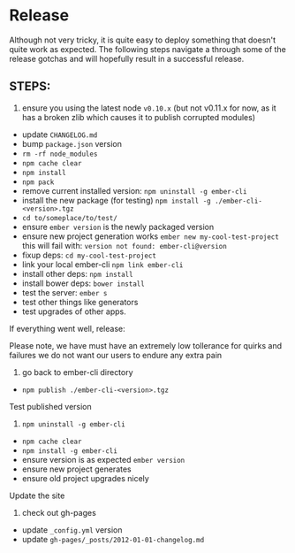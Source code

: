 Release
=======

Although not very tricky, it is quite easy to deploy something that
doesn't quite work as expected. The following steps navigate a through
some of the release gotchas and will hopefully result in a successful
release.

STEPS:
------

1. ensure you using the latest node `v0.10.x` (but not v0.11.x for now,
   as it has a broken zlib which causes it to publish corrupted modules)
* update `CHANGELOG.md`
* bump `package.json` version
* `rm -rf node_modules`
* `npm cache clear`
* `npm install`
* `npm pack`
* remove current installed version: `npm uninstall -g ember-cli`
* install the new package (for testing) `npm install -g ./ember-cli-<version>.tgz`
* `cd to/someplace/to/test/`
* ensure `ember version` is the newly packaged version
* ensure new project generation works  `ember new my-cool-test-project`
  this will fail with: `version not found: ember-cli@version`
* fixup deps: `cd my-cool-test-project`
* link your local ember-cli  `npm link ember-cli`
* install other deps: `npm install`
* install bower deps: `bower install`
* test the server: `ember s`
* test other things like generators
* test upgrades of other apps.

If everything went well, release:

Please note, we have must have an extremely low tollerance for quirks
and failures we do not want our users to endure any extra pain

1. go back to ember-cli directory
* `npm publish ./ember-cli-<version>.tgz`

Test published version

1. `npm uninstall -g ember-cli`
* `npm cache clear`
* `npm install -g ember-cli`
* ensure version is as expected `ember version`
* ensure new project generates
* ensure old project upgrades nicely

Update the site

1. check out gh-pages
* update `_config.yml` version
* update `gh-pages/_posts/2012-01-01-changelog.md`
